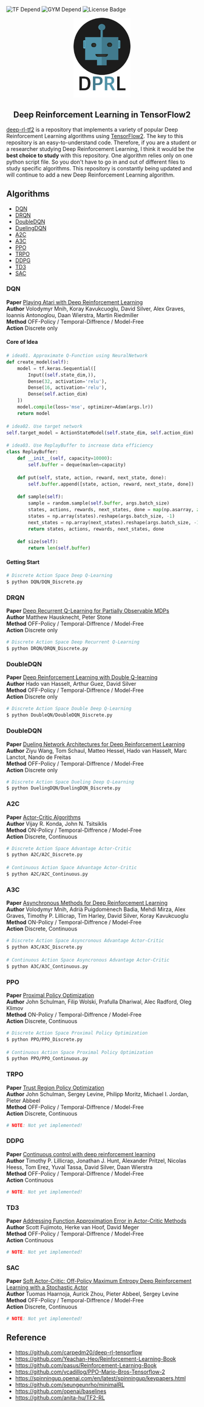 ![TF Depend](https://img.shields.io/badge/TensorFlow-2.1-orange) ![GYM Depend](https://img.shields.io/badge/openai%2Fgym-0.17.1-blue) ![License Badge](https://img.shields.io/badge/license-Apache%202-green)<br>

<p align="center">
  <img width="150" src="./assets/logo.png">
</p>
<h2 align=center>Deep Reinforcement Learning in TensorFlow2</h2>

[deep-rl-tf2](https://github.com/marload/deep-rl-tf2) is a repository that implements a variety of popular Deep Reinforcement Learning algorithms using [TensorFlow2](https://tensorflow.org). The key to this repository is an easy-to-understand code. Therefore, if you are a student or a researcher studying Deep Reinforcement Learning, I think it would be the **best choice to study** with this repository. One algorithm relies only on one python script file. So you don't have to go in and out of different files to study specific algorithms. This repository is constantly being updated and will continue to add a new Deep Reinforcement Learning algorithm.

## Algorithms

- [DQN](#dqn)
- [DRQN](#drqn)
- [DoubleDQN](#double_dqn)
- [DuelingDQN](#dueling_dqn)
- [A2C](#a2c)
- [A3C](#a3c)
- [PPO](#ppo)
- [TRPO](#trpo)
- [DDPG](#ddpg)
- [TD3](#td3)
- [SAC](#sac)

<a name='dqn'></a>

### DQN

**Paper** [Playing Atari with Deep Reinforcement Learning](https://arxiv.org/abs/1312.5602)<br>
**Author** Volodymyr Mnih, Koray Kavukcuoglu, David Silver, Alex Graves, Ioannis Antonoglou, Daan Wierstra, Martin Riedmiller<br>
**Method** OFF-Policy / Temporal-Diffrence / Model-Free<br>
**Action** Discrete only<br>

#### Core of Idea
```python
# idea01. Approximate Q-Function using NeuralNetwork
def create_model(self):
    model = tf.keras.Sequential([
        Input((self.state_dim,)),
        Dense(32, activation='relu'),
        Dense(16, activation='relu'),
        Dense(self.action_dim)
    ])
    model.compile(loss='mse', optimizer=Adam(args.lr))
    return model

# idea02. Use target network
self.target_model = ActionStateModel(self.state_dim, self.action_dim)
 
# idea03. Use ReplayBuffer to increase data efficiency
class ReplayBuffer:
    def __init__(self, capacity=10000):
        self.buffer = deque(maxlen=capacity)
    
    def put(self, state, action, reward, next_state, done):
        self.buffer.append([state, action, reward, next_state, done])
    
    def sample(self):
        sample = random.sample(self.buffer, args.batch_size)
        states, actions, rewards, next_states, done = map(np.asarray, zip(*sample))
        states = np.array(states).reshape(args.batch_size, -1)
        next_states = np.array(next_states).reshape(args.batch_size, -1)
        return states, actions, rewards, next_states, done
    
    def size(self):
        return len(self.buffer)
```

#### Getting Start
```bash
# Discrete Action Space Deep Q-Learning
$ python DQN/DQN_Discrete.py
```

<a name='drqn'></a>

### DRQN

**Paper** [Deep Recurrent Q-Learning for Partially Observable MDPs](https://arxiv.org/abs/1507.06527)<br>
**Author** Matthew Hausknecht, Peter Stone<br>
**Method** OFF-Policy / Temporal-Diffrence / Model-Free<br>
**Action** Discrete only<br>

```bash
# Discrete Action Space Deep Recurrent Q-Learning
$ python DRQN/DRQN_Discrete.py
```

<a name='double_dqn'></a>

### DoubleDQN

**Paper** [Deep Reinforcement Learning with Double Q-learning](https://arxiv.org/abs/1509.06461)<br>
**Author** Hado van Hasselt, Arthur Guez, David Silver<br>
**Method** OFF-Policy / Temporal-Diffrence / Model-Free<br>
**Action** Discrete only<br>

```bash
# Discrete Action Space Double Deep Q-Learning
$ python DoubleQN/DoubleDQN_Discrete.py
```

<a name='dueling_dqn'></a>

### DoubleDQN

**Paper** [Dueling Network Architectures for Deep Reinforcement Learning](https://arxiv.org/abs/1511.06581)<br>
**Author** Ziyu Wang, Tom Schaul, Matteo Hessel, Hado van Hasselt, Marc Lanctot, Nando de Freitas<br>
**Method** OFF-Policy / Temporal-Diffrence / Model-Free<br>
**Action** Discrete only<br>

```bash
# Discrete Action Space Dueling Deep Q-Learning
$ python DuelingDQN/DuelingDQN_Discrete.py
```

<a name='a2c'></a>

### A2C

**Paper** [Actor-Critic Algorithms](https://papers.nips.cc/paper/1786-actor-critic-algorithms.pdf)<br>
**Author** Vijay R. Konda, John N. Tsitsiklis<br>
**Method** ON-Policy / Temporal-Diffrence / Model-Free<br>
**Action** Discrete, Continuous<br>

```bash
# Discrete Action Space Advantage Actor-Critic
$ python A2C/A2C_Discrete.py

# Continuous Action Space Advantage Actor-Critic
$ python A2C/A2C_Continuous.py
```

<a name='a3c'></a>

### A3C

**Paper** [Asynchronous Methods for Deep Reinforcement Learning](https://arxiv.org/abs/1602.01783)<br>
**Author** Volodymyr Mnih, Adrià Puigdomènech Badia, Mehdi Mirza, Alex Graves, Timothy P. Lillicrap, Tim Harley, David Silver, Koray Kavukcuoglu<br>
**Method** ON-Policy / Temporal-Diffrence / Model-Free<br>
**Action** Discrete, Continuous<br>

```bash
# Discrete Action Space Asyncronous Advantage Actor-Critic
$ python A3C/A3C_Discrete.py

# Continuous Action Space Asyncronous Advantage Actor-Critic
$ python A3C/A3C_Continuous.py
```

<a name='ppo'></a>

### PPO

**Paper** [Proximal Policy Optimization](https://arxiv.org/abs/1707.06347)<br>
**Author** John Schulman, Filip Wolski, Prafulla Dhariwal, Alec Radford, Oleg Klimov<br>
**Method** ON-Policy / Temporal-Diffrence / Model-Free<br>
**Action** Discrete, Continuous<br>

```bash
# Discrete Action Space Proximal Policy Optimization
$ python PPO/PPO_Discrete.py

# Continuous Action Space Proximal Policy Optimization
$ python PPO/PPO_Continuous.py
```

<a name='trpo'></a>

### TRPO

**Paper** [Trust Region Policy Optimization](https://arxiv.org/abs/1502.05477)<br>
**Author** John Schulman, Sergey Levine, Philipp Moritz, Michael I. Jordan, Pieter Abbeel<br>
**Method** OFF-Policy / Temporal-Diffrence / Model-Free<br>
**Action** Discrete, Continuous<br>

```bash
# NOTE: Not yet implemented!
```

<a name='ddpg'></a>

### DDPG

**Paper** [Continuous control with deep reinforcement learning](https://arxiv.org/abs/1509.02971)<br>
**Author** Timothy P. Lillicrap, Jonathan J. Hunt, Alexander Pritzel, Nicolas Heess, Tom Erez, Yuval Tassa, David Silver, Daan Wierstra<br>
**Method** OFF-Policy / Temporal-Diffrence / Model-Free<br>
**Action** Continuous<br>

```bash
# NOTE: Not yet implemented!
```

<a name='td3'></a>

### TD3

**Paper** [Addressing Function Approximation Error in Actor-Critic Methods](https://arxiv.org/abs/1802.09477)<br>
**Author** Scott Fujimoto, Herke van Hoof, David Meger<br>
**Method** OFF-Policy / Temporal-Diffrence / Model-Free<br>
**Action** Continuous<br>

```bash
# NOTE: Not yet implemented!
```

<a name='sac'></a>

### SAC

**Paper** [Soft Actor-Critic: Off-Policy Maximum Entropy Deep Reinforcement Learning with a Stochastic Actor
](https://arxiv.org/abs/1801.01290)<br>
**Author** Tuomas Haarnoja, Aurick Zhou, Pieter Abbeel, Sergey Levine<br>
**Method** OFF-Policy / Temporal-Diffrence / Model-Free<br>
**Action** Discrete, Continuous<br>

```bash
# NOTE: Not yet implemented!
```

## Reference

- https://github.com/carpedm20/deep-rl-tensorflow
- https://github.com/Yeachan-Heo/Reinforcement-Learning-Book
- https://github.com/pasus/Reinforcement-Learning-Book
- https://github.com/vcadillog/PPO-Mario-Bros-Tensorflow-2
- https://spinningup.openai.com/en/latest/spinningup/keypapers.html
- https://github.com/seungeunrho/minimalRL
- https://github.com/openai/baselines
- https://github.com/anita-hu/TF2-RL
